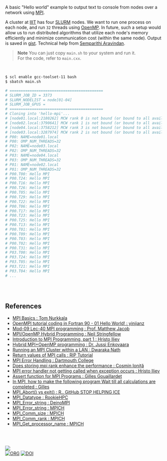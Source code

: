A basic "Hello world" example to output text to console from nodes over a network using [MPI].

A cluster at [IIIT] has four [SLURM] nodes. We want to run one process on each
node, and run `32` threads using [OpenMP]. In future, such a setup would allow
us to run distributed algorithms that utilize each node's memory efficiently and
minimize communication cost (within the same node). Output is saved in [gist].
Technical help from [Semparithi Aravindan].

> **Note**
> You can just copy `main.sh` to your system and run it. \
> For the code, refer to `main.cxx`.

<br>

```bash
$ scl enable gcc-toolset-11 bash
$ sbatch main.sh

# ==========================================
# SLURM_JOB_ID = 3373
# SLURM_NODELIST = node[01-04]
# SLURM_JOB_GPUS =
# ==========================================
# Cloning into 'hello-mpi'...
# [node01.local:2180262] MCW rank 0 is not bound (or bound to all available processors)
# [node02.local:3790641] MCW rank 1 is not bound (or bound to all available processors)
# [node04.local:3758212] MCW rank 3 is not bound (or bound to all available processors)
# [node03.local:3287974] MCW rank 2 is not bound (or bound to all available processors)
# P00: NAME=node01.local
# P00: OMP_NUM_THREADS=32
# P02: NAME=node03.local
# P02: OMP_NUM_THREADS=32
# P03: NAME=node04.local
# P03: OMP_NUM_THREADS=32
# P01: NAME=node02.local
# P01: OMP_NUM_THREADS=32
# P00.T00: Hello MPI
# P00.T24: Hello MPI
# P00.T16: Hello MPI
# P00.T26: Hello MPI
# P00.T05: Hello MPI
# P00.T29: Hello MPI
# P00.T22: Hello MPI
# P00.T06: Hello MPI
# P00.T17: Hello MPI
# P00.T23: Hello MPI
# P00.T25: Hello MPI
# P00.T13: Hello MPI
# P00.T01: Hello MPI
# P00.T09: Hello MPI
# P00.T03: Hello MPI
# P00.T02: Hello MPI
# P00.T31: Hello MPI
# P03.T00: Hello MPI
# P03.T24: Hello MPI
# P03.T05: Hello MPI
# P03.T21: Hello MPI
# P03.T04: Hello MPI
# ...
```

<br>
<br>


## References

- [MPI Basics : Tom Nurkkala](https://www.youtube.com/watch?v=c0C9mQaxsD4)
- [OpenMPI tutorial coding in Fortran 90 - 01 Hello World! : yinjianz](https://www.youtube.com/watch?v=wTlu971fXkE)
- [Mod-09 Lec-40 MPI programming : Prof. Matthew Jacob](https://www.youtube.com/watch?v=mzfVimVbguQ)
- [MPI/OpenMP Hybrid Programming : Neil Stringfellow](https://www.youtube.com/watch?v=TiQRPMBBmDs)
- [Introduction to MPI Programming, part 1 : Hristo Iliev](https://www.youtube.com/watch?v=LBgx_S5ougk)
- [Hybrid MPI+OpenMP programming : Dr. Jussi Enkovaara](https://www.youtube.com/watch?v=1Inj6hdSnG0)
- [Running an MPI Cluster within a LAN : Dwaraka Nath](https://mpitutorial.com/tutorials/running-an-mpi-cluster-within-a-lan/)
- [Return values of MPI calls : RIP Tutorial](https://riptutorial.com/mpi/example/16808/return-values-of-mpi-calls)
- [MPI Error Handling : Dartmouth College](https://www.dartmouth.edu/~rc/classes/intro_mpi/mpi_error_functions.html)
- [Does storing mpi rank enhance the performance : Cosmin Ioniță](https://stackoverflow.com/a/49873583/1413259)
- [MPI error handler not getting called when exception occurs : Hristo Iliev](https://stackoverflow.com/a/20067763/1413259)
- [Assert function for MPI Programs : Gilles Gouaillardet](https://stackoverflow.com/a/50519696/1413259)
- [In MPI, how to make the following program Wait till all calculations are completed : Gilles](https://stackoverflow.com/a/39609017/1413259)
- [MPI_Abort() vs exit() : R.. GitHub STOP HELPING ICE](https://stackoverflow.com/a/54844676/1413259)
- [MPI_Datatype : RookieHPC](https://rookiehpc.org/mpi/docs/mpi_datatype/index.html)
- [MPI_Error_string : DeinoMPI](https://mpi.deino.net/mpi_functions/MPI_Error_string.html)
- [MPI_Error_string : MPICH](https://www.mpich.org/static/docs/v3.3/www3/MPI_Error_string.html)
- [MPI_Comm_size : MPICH](https://www.mpich.org/static/docs/v3.3/www3/MPI_Comm_size.html)
- [MPI_Comm_rank : MPICH](https://www.mpich.org/static/docs/v3.3/www3/MPI_Comm_rank.html)
- [MPI_Get_processor_name : MPICH](https://www.mpich.org/static/docs/v3.2/www3/MPI_Get_processor_name.html)

<br>
<br>

[![](https://img.youtube.com/vi/c0C9mQaxsD4/maxresdefault.jpg)](https://www.youtube.com/watch?v=c0C9mQaxsD4)<br>
[![ORG](https://img.shields.io/badge/org-puzzlef-green?logo=Org)](https://puzzlef.github.io)
[![DOI](https://zenodo.org/badge/618287038.svg)](https://zenodo.org/doi/10.5281/zenodo.10030475)


[Semparithi Aravindan]: https://www.iiit.ac.in/people/faculty/Semparithi.Aravindan/
[IIIT]:   https://www.iiit.ac.in
[MPI]:    https://en.wikipedia.org/wiki/Message_Passing_Interface
[SLURM]:  https://en.wikipedia.org/wiki/Slurm_Workload_Manager
[OpenMP]: https://en.wikipedia.org/wiki/OpenMP
[gist]:   https://gist.github.com/wolfram77/41114570e75f5c0d0ffeb9fd73ec252b
